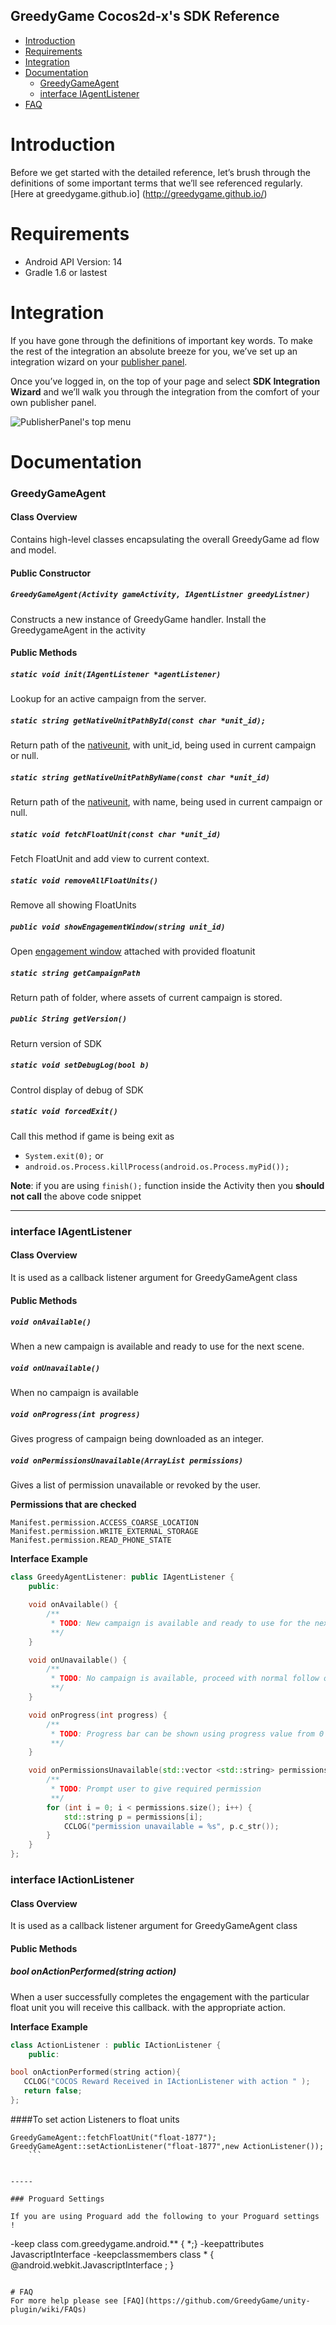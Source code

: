 GreedyGame Cocos2d-x's SDK Reference
---------------------
 * [Introduction](#introduction)
 * [Requirements](#requirements)
 * [Integration](#integration)
 * [Documentation](#documentation)
    * [GreedyGameAgent](#greedygameagent)
    * [interface IAgentListener](#interface-iagentlistener)
 * [FAQ](#faq)

 
# Introduction
Before we get started with the detailed reference, let’s brush through the definitions of some important terms that we’ll see referenced regularly. [Here at greedygame.github.io] (http://greedygame.github.io/)

# Requirements
* Android API Version: 14
* Gradle 1.6 or lastest

# Integration
If you have gone through the definitions of important key words. To make the rest of the integration an absolute breeze for you, we’ve set up an integration wizard on your [publisher panel](http://publisher.greedygame.com).

Once you’ve logged in, on the top of your page and select **SDK Integration Wizard** and we’ll walk you through the integration from the comfort of your own publisher panel.

![PublisherPanel's top menu](http://greedygame.github.io/images/wizard.png "SDK Integration Wizard")


# Documentation
### GreedyGameAgent
#### Class Overview
Contains high-level classes encapsulating the overall GreedyGame ad flow and model.
#### Public Constructor
##### `GreedyGameAgent(Activity gameActivity, IAgentListner greedyListner)`
Constructs a new instance of GreedyGame handler.
Install the GreedygameAgent in the activity

#### Public Methods

##### `static void init(IAgentListener *agentListener)`
Lookup for an active campaign from the server.

##### `static string getNativeUnitPathById(const char *unit_id);`
Return path of the [nativeunit](http://greedygame.github.io/#nativeunits), with unit_id, being used in current campaign or null.

##### `static string getNativeUnitPathByName(const char *unit_id)`
Return path of the [nativeunit](http://greedygame.github.io/#nativeunits), with name, being used in current campaign or null.

##### `static void fetchFloatUnit(const char *unit_id)`
Fetch FloatUnit and add view to current context.

##### `static void removeAllFloatUnits()`
Remove all showing FloatUnits
##### `public void showEngagementWindow(string unit_id)`
Open [engagement window](http://greedygame.github.io/#engagementwindow) attached with provided floatunit

##### `static string getCampaignPath`
Return path of folder, where assets of current campaign is stored.

##### `public String getVersion()`
Return version of SDK

##### `static void setDebugLog(bool b)`
Control display of debug of SDK 

##### `static void forcedExit()`
Call this method if game is being exit as
* `System.exit(0);` or
* `android.os.Process.killProcess(android.os.Process.myPid());`

**Note**: if you are using `finish();` function inside the Activity then you **should not call** the above code snippet

----
### interface IAgentListener
#### Class Overview
It is used as a callback listener argument for GreedyGameAgent class

#### Public Methods
##### `void onAvailable()`
When a new campaign is available and ready to use for the next scene.

##### `void onUnavailable()`
When no campaign is available

##### `void onProgress(int progress)`
Gives progress of campaign being downloaded as an integer.

##### `void onPermissionsUnavailable(ArrayList permissions)`
Gives a list of permission unavailable or revoked by the user.

**Permissions that are checked**
```
Manifest.permission.ACCESS_COARSE_LOCATION
Manifest.permission.WRITE_EXTERNAL_STORAGE
Manifest.permission.READ_PHONE_STATE
```
**Interface Example**
```cpp
class GreedyAgentListener: public IAgentListener {
    public:

    void onAvailable() {
        /**
         * TODO: New campaign is available and ready to use for the next scene.
         **/
    }

    void onUnavailable() {
        /**
         * TODO: No campaign is available, proceed with normal follow of the game.
         **/
    }

    void onProgress(int progress) {
        /**
         * TODO: Progress bar can be shown using progress value from 0 to 100.
         **/
    }

    void onPermissionsUnavailable(std::vector <std::string> permissions) {
        /**
         * TODO: Prompt user to give required permission
         **/
        for (int i = 0; i < permissions.size(); i++) {
            std::string p = permissions[i];
            CCLOG("permission unavailable = %s", p.c_str());
        }
    }
};
```

### interface IActionListener
#### Class Overview
It is used as a callback listener argument for GreedyGameAgent class

#### Public Methods
##### bool onActionPerformed(string action)
When a user successfully completes the engagement with the particular float unit 
you will receive this callback. with the appropriate action.


**Interface Example**
```cpp
class ActionListener : public IActionListener {
    public:

bool onActionPerformed(string action){
   CCLOG("COCOS Reward Received in IActionListener with action " );
   return false;
};
```

####To set action Listeners to float units
```
GreedyGameAgent::fetchFloatUnit("float-1877");
GreedyGameAgent::setActionListener("float-1877",new ActionListener());
    ```


-----

### Proguard Settings

If you are using Proguard add the following to your Proguard settings ! 
```
-keep class com.greedygame.android.** { *;}
-keepattributes JavascriptInterface
-keepclassmembers class * {
    @android.webkit.JavascriptInterface <methods>;
 }
```
 
# FAQ
For more help please see [FAQ](https://github.com/GreedyGame/unity-plugin/wiki/FAQs)
